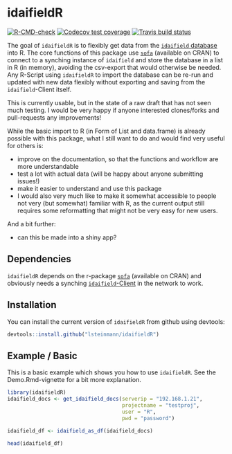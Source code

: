 
# idaifieldR

<!-- badges: start -->
[![R-CMD-check](https://github.com/lsteinmann/idaifieldR/workflows/R-CMD-check/badge.svg)](https://github.com/lsteinmann/idaifieldR/actions)
[![Codecov test coverage](https://codecov.io/gh/lsteinmann/idaifieldR/branch/main/graph/badge.svg)](https://codecov.io/gh/lsteinmann/idaifieldR?branch=main)
[![Travis build status](https://travis-ci.com/lsteinmann/idaifieldR.svg?branch=main)](https://travis-ci.com/lsteinmann/idaifieldR)
<!-- badges: end -->

The goal of `idaifieldR` is to flexibly get data from the [`idaifield` database](https://github.com/dainst/idai-field) into R. The core functions of this package use [`sofa`](https://github.com/ropensci/sofa) (available on CRAN) to connect to a synching instance of `idaifield` and store the database in a list in R (in memory), avoiding the csv-export that would otherwise be needed. Any R-Script using `idaifieldR` to import the database can be re-run and updated with new data flexibly without exporting and saving from the `idaifield`-Client itself. 

This is currently usable, but in the state of a raw draft that has not seen much testing. I would be very happy if anyone interested clones/forks and pull-requests any improvements! 

While the basic import to R (in Form of List and data.frame) is already possible with this package, what I still want to do and would find very useful for others is: 
* improve on the documentation, so that the functions and workflow are more understandable
* test a lot with actual data (will be happy about anyone submitting issues!)
* make it easier to understand and use this package
* I would also very much like to make it somewhat accessible to people not very (but somewhat) familiar with R, as the current output still requires some reformatting that might not be very easy for new users.


And a bit further: 
* can this be made into a shiny app?

## Dependencies

`idaifieldR` depends on the r-package [`sofa`](https://github.com/ropensci/sofa) (available on CRAN) and obviously needs a synching [`idaifield`-Client](https://github.com/dainst/idai-field) in the network to work.

## Installation

You can install the current version of `idaifieldR` from github using devtools:

``` r
devtools::install.github("lsteinmann/idaifieldR")
```

## Example / Basic 

This is a basic example which shows you how to use `idaifieldR`. See the Demo.Rmd-vignette for a bit more explanation.

``` r
library(idaifieldR)
idaifield_docs <- get_idaifield_docs(serverip = "192.168.1.21",
                                     projectname = "testproj", 
                                     user = "R",
                                     pwd = "password")

idaifield_df <- idaifield_as_df(idaifield_docs)

head(idaifield_df)
```

